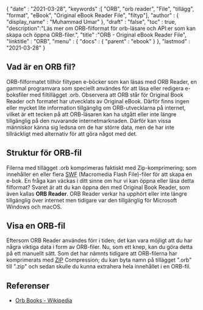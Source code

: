 {
  "date" : "2021-03-28",
  "keywords" :[ "ORB", "orb reader", "File", "tillägg", "format", "eBook", "Original eBook Reader File", "filtyp"],
  "author" : {
    "display_name" : "Muhammad Umar"
},
  "draft" : "false",
  "toc" : true,
  "description":"Läs mer om ORB-filformat för orb-läsare och API:er som kan skapa och öppna ORB-filer.",
  "title" :"ORB - Original eBook Reader File",
  "linktitle" : "ORB",
  "menu" : {
    "docs" : {
      "parent" : "ebook"
}
},
  "lastmod" : "2021-03-28"
}

## Vad är en ORB fil? ##

ORB-filformatet tillhör filtypen e-böcker som kan läsas med ORB Reader, en gammal programvara som speciellt användes för att läsa eller redigera e-boksfiler med filtillägget .orb. Observera att ORB står för Original Book Reader och formatet har utvecklats av Original eBook. Därför finns ingen eller mycket lite information tillgänglig om ORB-utvecklarna på internet, vilket är ett tecken på att ORB-läsaren kan ha utgått eller inte längre tillgänglig på den nuvarande internetmarknaden. Därför kan vissa människor känna sig ledsna om de har större data, men de har inte tillräckligt med alternativ för att göra något med det.

## Struktur för ORB-fil ##

Filerna med tillägget .orb komprimeras faktiskt med Zip-komprimering; som innehåller en eller flera [SWF](/sv/video/swf/) (Macromedia Flash File)-filer för att skapa en e-bok. En fråga kan väckas i ditt sinne om hur vi kan öppna eller läsa detta filformat? Svaret är att du kan öppna den med Original Book Reader, som även kallas **ORB Reader**. ORB Reader verkar ha upphört eller inte längre tillgänglig över internet men tidigare var den tillgänglig för Microsoft Windows och macOS.

## Visa en ORB-fil ##

Eftersom ORB Reader användes förr i tiden; det kan vara möjligt att du har några viktiga data i form av ORB-filer. Nu, som ett knep, kan du göra detta på ett manuellt sätt. Som det har nämnts tidigare att ORB-filerna har komprimerats med [ZIP](/sv/compression/zip/) Compression; du kan byta namn på tillägget ".orb" till ".zip" och sedan skulle du kunna extrahera hela innehållet i en ORB-fil.


## Referenser

* [Orb Books - Wikipedia](https://en.wikipedia.org/wiki/Orb_Books)


